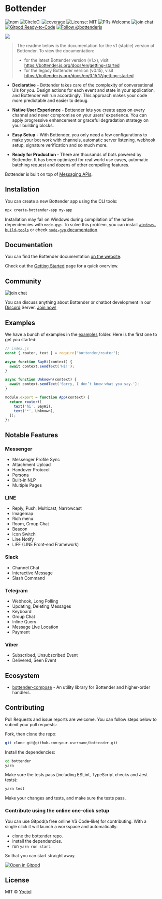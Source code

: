 # Bottender

[![npm](https://img.shields.io/npm/v/bottender.svg)](https://www.npmjs.com/package/bottender)
[![CircleCI](https://circleci.com/gh/Yoctol/bottender.svg?style=shield)](https://circleci.com/gh/Yoctol/bottender)
[![coverage](https://codecov.io/gh/Yoctol/bottender/branch/master/graph/badge.svg)](https://codecov.io/gh/Yoctol/bottender)
[![License: MIT](https://img.shields.io/badge/License-MIT-blue.svg)](https://opensource.org/licenses/MIT)
[![PRs Welcome](https://img.shields.io/badge/PRs-welcome-brightgreen.svg)](https://github.com/Yoctol/bottender#contributing)
[![join chat](https://img.shields.io/badge/discord-join%20chat-green.svg)](https://discord.gg/apNsWBz)
[![Gitpod Ready-to-Code](https://img.shields.io/badge/Gitpod-Ready--to--Code-blue?logo=gitpod)](https://gitpod.io/#https://github.com/Yoctol/bottender)
[![Follow @bottenderjs](https://img.shields.io/twitter/follow/bottenderjs.svg?label=Follow%20@bottenderjs)](https://twitter.com/intent/follow?screen_name=bottenderjs)

![](https://user-images.githubusercontent.com/3382565/76295244-3c80c800-62ef-11ea-88dc-a6039b3918c2.png)

> The readme below is the documentation for the v1 (stable) version of Bottender. To view the documentation:
>
> - for the latest Bottender version (v1.x), visit https://bottender.js.org/docs/en/getting-started
> - for the legacy Bottender version (v0.15), visit https://bottender.js.org/docs/en/0.15.17/getting-started

- **Declarative** - Bottender takes care of the complexity of conversational UIs for you. Design actions for each event and state in your application, and Bottender will run accordingly. This approach makes your code more predictable and easier to debug.

- **Native User Experience** - Bottender lets you create apps on every channel and never compromise on your users’ experience. You can apply progressive enhancement or graceful degradation strategy on your building blocks.

- **Easy Setup** - With Bottender, you only need a few configurations to make your bot work with channels, automatic server listening, webhook setup, signature verification and so much more.

- **Ready for Production** - There are thousands of bots powered by Bottender. It has been optimized for real world use cases, automatic batching request and dozens of other compelling features.

Bottender is built on top of
[Messaging APIs](https://github.com/Yoctol/messaging-apis).

## Installation

You can create a new Bottender app using the CLI tools:

```sh
npx create-bottender-app my-app
```

Installation may fail on Windows during compilation of the native dependencies with `node-gyp`. To solve this problem, you can install [`windows-build-tools`](https://github.com/felixrieseberg/windows-build-tools#readme) or check [`node-gyp` documentation](https://github.com/nodejs/node-gyp#on-windows).

## Documentation

You can find the Bottender documentation [on the website](https://bottender.js.org?new).

Check out the [Getting Started](https://bottender.js.org/docs/en/getting-started) page for a quick overview.

## Community

[![join chat](https://img.shields.io/badge/discord-join%20chat-green.svg)](https://discord.gg/unmFzmR)

You can discuss anything about Bottender or chatbot development in our [Discord](https://discordapp.com/) Server. [Join now!](https://discord.gg/unmFzmR)

## Examples

We have a bunch of examples in the
[examples](https://github.com/Yoctol/bottender/tree/master/examples) folder.
Here is the first one to get you started:

```js
// index.js
const { router, text } = require('bottender/router');

async function SayHi(context) {
  await context.sendText('Hi!');
}

async function Unknown(context) {
  await context.sendText('Sorry, I don’t know what you say.');
}

module.export = function App(context) {
  return router([
    text('hi', SayHi),
    text('*', Unknown),
  ]);
};
```

## Notable Features

### Messenger

- Messenger Profile Sync
- Attachment Upload
- Handover Protocol
- Persona
- Built-in NLP
- Multiple Pages

### LINE

- Reply, Push, Multicast, Narrowcast
- Imagemap
- Rich menu
- Room, Group Chat
- Beacon
- Icon Switch
- Line Notify
- LIFF (LINE Front-end Framework)

### Slack

- Channel Chat
- Interactive Message
- Slash Command

### Telegram

- Webhook, Long Polling
- Updating, Deleting Messages
- Keyboard
- Group Chat
- Inline Query
- Message Live Location
- Payment

### Viber

- Subscribed, Unsubscribed Event
- Delivered, Seen Event

## Ecosystem

- [bottender-compose](https://github.com/Yoctol/bottender-compose) - An utility library for Bottender and higher-order handlers.

## Contributing

Pull Requests and issue reports are welcome. You can follow steps below to submit your pull requests:

Fork, then clone the repo:

```sh
git clone git@github.com:your-username/bottender.git
```

Install the dependencies:

```sh
cd bottender
yarn
```

Make sure the tests pass (including ESLint, TypeScript checks and Jest tests):

```sh
yarn test
```

Make your changes and tests, and make sure the tests pass.

### Contribute using the online one-click setup

You can use Gitpod(a free online VS Code-like) for contributing. With a single click it will launch a workspace and automatically:

- clone the bottender repo.
- install the dependencies.
- run `yarn run start`.

So that you can start straight away.

[![Open in Gitpod](https://gitpod.io/button/open-in-gitpod.svg)](https://gitpod.io/#https://github.com/Yoctol/bottender)

## License

MIT © [Yoctol](https://github.com/Yoctol/bottender)
